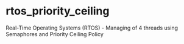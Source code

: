 # rtos_priority_ceiling
Real-Time Operating Systems (RTOS) - Managing of 4 threads using Semaphores and Priority Ceiling Policy
